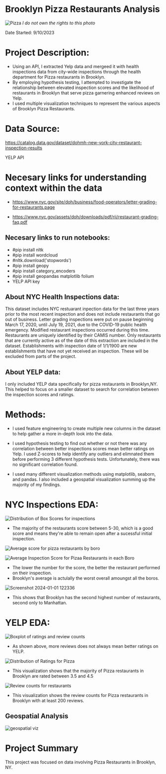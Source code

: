 # **Brooklyn Pizza Restaurants Analysis**

![Pizza](https://github.com/JoeBwonKenobi/NYCRestarauntInspections/assets/117705408/b411288f-7df4-42d2-9722-3bb830765056)
*I do not own the rights to this photo*


Date Started: 9/10/2023

# **Project Description:**

- Using an API, I extracted Yelp data and mergeed it with health inspections data from city-wide inspections through the health department for Pizza restaurants in Brooklyn.
- By employing hypothesis testing, I attempted to investigate the relationship between elevated inspection scores and the likelihood of restaurants in Brooklyn that serve pizza garnering enhanced reviews on Yelp.
- I used multiple visualization techniques to represent the various aspects of Brooklyn Pizza Restaurants.

# **Data Source:**

https://catalog.data.gov/dataset/dohmh-new-york-city-restaurant-inspection-results

YELP API

# **Necesary links for understanding context within the data**

- https://www.nyc.gov/site/doh/business/food-operators/letter-grading-for-restaurants.page

- https://www.nyc.gov/assets/doh/downloads/pdf/rii/restaurant-grading-faq.pdf


## **Necesary links to run notebooks:**

- #pip install nltk
- #pip install wordcloud
- #nltk.download('stopwords')
- #pip install geopy
- #pip install category_encoders
- #pip install geopandas matplotlib folium
- YELP API key

## **About NYC Health Inspections data:**

This dataset includes NYC restuarant inpection data for the last three years prior to the most recent inspection and does not include restaurants that go out of business. Letter grading inspections were put on pause beginning March 17, 2020, until July 19, 2021, due to the COVID-19 public health emergency. Modified restaurant inspections occurred during this time. Restaurants are uniquely identified by their CAMIS number. Only restaurants that are currently active as of the date of this extraction are included in the dataset. Establishments with inspection date of 1/1/1900 are new establishments that have not yet received an inspection. These will be excluded from parts of the project.

## **About YELP data:**

I only included YELP data specifically for pizza restaurants in Brooklyn,NY. This helped to focus on a smaller dataset to search for correlation between the inspection scores and ratings. 

# **Methods:**

- I used feature engineering to create multiple new columns in the dataset to help gather a more in-depth look into the data.

- I used hypothesis testing to find out whether or not there was any correlation between better inspections scores mean better ratings on Yelp. I used Z-scores to help identify any outliers and elimnated them before performing 3 different hypothesis tests. Unfortunately, there was no significant correlation found.

- I used many different visualization methods using matplotlib, seaborn, and pandas. I also included a geospatial visualization summing up the majority of my findings.

# **NYC Inspections EDA:**

![Distribution of Box Scores for inspections](https://github.com/JoeBwonKenobi/NYCRestarauntInspections/assets/117705408/53c31b9b-b282-431a-81f9-1e7a8221b24d)

- The majority of the restaurants score between 5-30, which is a good score and means they're able to remain open after a sucessful initial inspection.

![Average score for pizza restaurants by boro](https://github.com/JoeBwonKenobi/NYCRestarauntInspections/assets/117705408/e31e4706-dea6-4f91-b718-2ca8f653d8e8)


![Average Inspection Score for Pizaa Restaurants in each Boro](https://github.com/JoeBwonKenobi/NYCRestarauntInspections/assets/117705408/c816f6b4-19e1-45b5-b801-d4427ace5d17)

- The lower the number for the score, the better the restaurant performed on their inspection.
- Brooklyn's average is actulally the worst overall amoungst all the boros.

![Screenshot 2024-01-01 122336](https://github.com/JoeBwonKenobi/NYCRestarauntInspections/assets/117705408/f8a10d62-29a0-4ed8-ba9b-8e695291c8af)

- This shows that Brooklyn has the second highest number of restaurants, second only to Manhattan.

# **YELP EDA:**

![Boxplot of ratings and review counts](https://github.com/JoeBwonKenobi/NYCRestarauntInspections/assets/117705408/75ed7392-6887-48f1-982d-e4e1dd270f2c)

- As shown above, more reviews does not always mean better ratings on YELP.

![Distribution of Ratings for Pizza](https://github.com/JoeBwonKenobi/NYCRestarauntInspections/assets/117705408/76a12cff-936f-4670-ba48-9e6f0ab7db0a)

- This visualization shows that the majority of Pizza restaurants in Brooklyn are rated between 3.5 and 4.5

![Review counts for restaurants](https://github.com/JoeBwonKenobi/NYCRestarauntInspections/assets/117705408/4c700f6b-33d1-4ca3-b7dd-143f92fe894c)

- This visualization shows the review counts for Pizza restaurants in Brooklyn with at least 200 reviews.

## **Geospatial Analysis**

![geospatial viz](https://github.com/JoeBwonKenobi/NYCRestarauntInspections/assets/117705408/eccb10aa-f2be-449d-806c-a9f6110663fb)

# **Project Summary**

This project was focused on data involving Pizza Restaurants in Brooklyn, NY.
